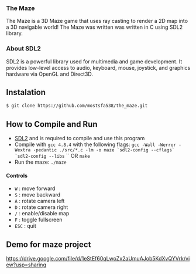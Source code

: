 ### The Maze

The Maze is a 3D Maze game that uses ray casting to render a 2D map into a 3D navigable world!
The Maze was written was written in C using SDL2 library.

### About SDL2

SDL2 is a powerful library used for multimedia and game development. It provides low-level access to audio, keyboard, mouse, joystick, and graphics hardware via OpenGL and Direct3D.

## Instalation
```sh
$ git clone https://github.com/mostsfa538/the_maze.git
```


## How to Compile and Run
- [SDL2](https://www.libsdl.org/download-2.0.php) and is required to compile and use this program
- Compile with `gcc 4.8.4` with the following flags:
    ``gcc -Wall -Werror -Wextra -pedantic ./src/*.c -lm -o maze `sdl2-config --cflags` `sdl2-config --libs`` `` OR `make`
- Run the maze: `./maze`

#### Controls
- `W` : move forward
- `S` : move backward
- `A` : rotate camera left
- `D` : rotate camera right
- `/` : enable/disable map
- `F` : toggle fullscreen
- `ESC` : quit


## Demo for maze project

https://drive.google.com/file/d/1eStEf60qLwoZx2aUmuAJob5KdXvQYVrk/view?usp=sharing
